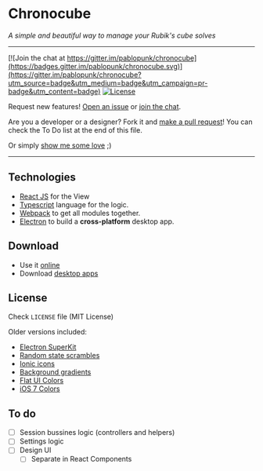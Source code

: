 # Chronocube

*A simple and beautiful way to manage your Rubik's cube solves*

***

[![Join the chat at https://gitter.im/pablopunk/chronocube](https://badges.gitter.im/pablopunk/chronocube.svg)](https://gitter.im/pablopunk/chronocube?utm_source=badge&utm_medium=badge&utm_campaign=pr-badge&utm_content=badge)
[![License](http://img.shields.io/:license-mit-blue.svg)](https://raw.githubusercontent.com/pablopunk/chronocube/master/LICENSE)

Request new features! [Open an issue](https://github.com/pablopunk/chronocube/issues) or [join the chat](https://gitter.im/pablopunk/chronocube?utm_source=badge&utm_medium=badge&utm_campaign=pr-badge&utm_content=badge).

Are you a developer or a designer? Fork it and [make a pull request](https://github.com/pablopunk/chronocube/pulls)! You can check the To Do list at the end of this file.

Or simply [show me some love](https://twitter.com/pablopunk) ;)

---
## Technologies

- [React JS](https://facebook.github.io/react/) for the View 
- [Typescript](https://www.typescriptlang.org/) language for the logic.
- [Webpack](https://webpack.github.io/) to get all modules together.
- [Electron](http://electron.atom.io/) to build a **cross-platform** desktop app.

## Download
- Use it [online](http://chronocube.live)
- Download [desktop apps](https://github.com/pablopunk/chronocube/releases)
## License
Check `LICENSE` file (MIT License)

Older versions included:
- [Electron SuperKit](https://github.com/Aluxian/electron-superkit)
- [Random state scrambles](https://github.com/cubing/jsss)
- [Ionic icons](http://ionicons.com/)
- [Background gradients](http://uigradients.com)
- [Flat UI Colors](http://flatuicolors.com/)
- [iOS 7 Colors](http://ios7colors.com/)

## To do

- [ ] Session bussines logic (controllers and helpers)
- [ ] Settings logic
- [ ] Design UI
  - [ ] Separate in React Components